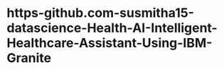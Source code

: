 # https-github.com-susmitha15-datascience-Health-AI-Intelligent-Healthcare-Assistant-Using-IBM-Granite